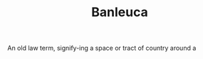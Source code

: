 ---
title: Banleuca
permalink: "/definitions/banleuca.html"
body: An old law term, signify-ing a space or tract of country around a
published_at: '2018-07-07'
layout: post
---